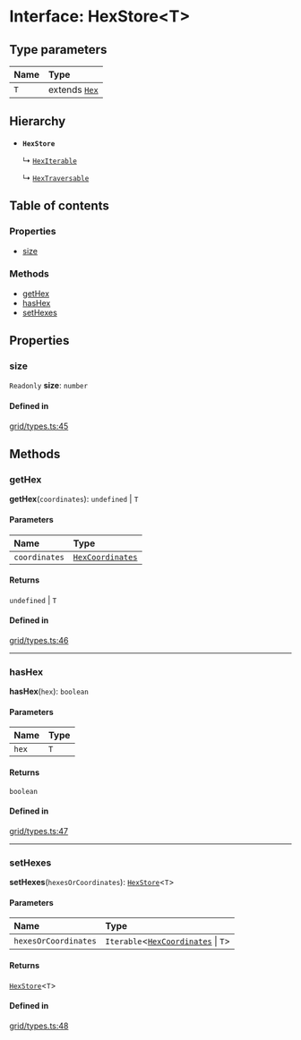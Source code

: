 # Interface: HexStore<T\>

## Type parameters

| Name | Type |
| :------ | :------ |
| `T` | extends [`Hex`](../classes/Hex.md) |

## Hierarchy

- **`HexStore`**

  ↳ [`HexIterable`](HexIterable.md)

  ↳ [`HexTraversable`](HexTraversable.md)

## Table of contents

### Properties

- [size](HexStore.md#size)

### Methods

- [getHex](HexStore.md#getHex)
- [hasHex](HexStore.md#hasHex)
- [setHexes](HexStore.md#setHexes)

## Properties

### <a id="size" name="size"></a> size

 `Readonly` **size**: `number`

#### Defined in

[grid/types.ts:45](https://github.com/flauwekeul/honeycomb/blob/master/src/grid/types.ts#L45)

## Methods

### <a id="getHex" name="getHex"></a> getHex

**getHex**(`coordinates`): `undefined` \| `T`

#### Parameters

| Name | Type |
| :------ | :------ |
| `coordinates` | [`HexCoordinates`](../index.md#HexCoordinates) |

#### Returns

`undefined` \| `T`

#### Defined in

[grid/types.ts:46](https://github.com/flauwekeul/honeycomb/blob/master/src/grid/types.ts#L46)

___

### <a id="hasHex" name="hasHex"></a> hasHex

**hasHex**(`hex`): `boolean`

#### Parameters

| Name | Type |
| :------ | :------ |
| `hex` | `T` |

#### Returns

`boolean`

#### Defined in

[grid/types.ts:47](https://github.com/flauwekeul/honeycomb/blob/master/src/grid/types.ts#L47)

___

### <a id="setHexes" name="setHexes"></a> setHexes

**setHexes**(`hexesOrCoordinates`): [`HexStore`](HexStore.md)<`T`\>

#### Parameters

| Name | Type |
| :------ | :------ |
| `hexesOrCoordinates` | `Iterable`<[`HexCoordinates`](../index.md#HexCoordinates) \| `T`\> |

#### Returns

[`HexStore`](HexStore.md)<`T`\>

#### Defined in

[grid/types.ts:48](https://github.com/flauwekeul/honeycomb/blob/master/src/grid/types.ts#L48)
